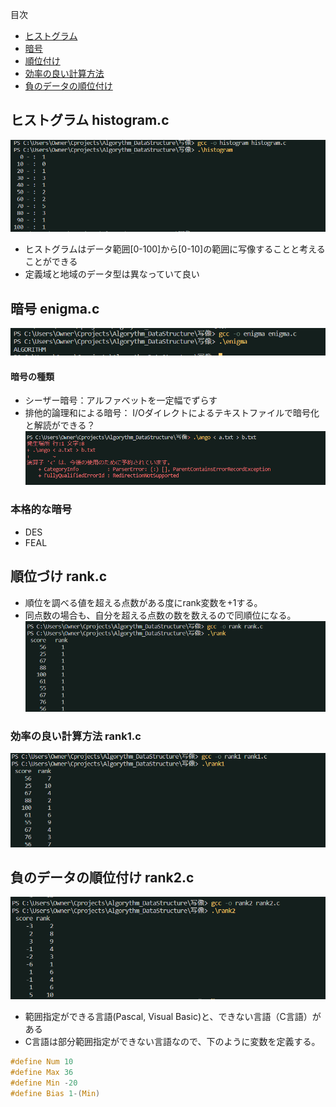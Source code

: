 目次

* [ヒストグラム](#ヒストグラム-histogramc)
* [暗号](#暗号-enigmac)
* [順位付け](#順位づけ-rankc)
* [効率の良い計算方法](#効率の良い計算方法-rank1c)
* [負のデータの順位付け](#負のデータの順位付け-rank2c)

## ヒストグラム histogram.c
![Alt text](image-1.png)
* ヒストグラムはデータ範囲[0-100]から[0-10]の範囲に写像することと考えることができる
* 定義域と地域のデータ型は異なっていて良い

## 暗号 enigma.c
![Alt text](image.png)
#### 暗号の種類
* シーザー暗号：アルファベットを一定幅でずらす
* 排他的論理和による暗号：
I/Oダイレクトによるテキストファイルで暗号化と解読ができる？
![Alt text](image-2.png)

### 本格的な暗号 
* DES
* FEAL

## 順位づけ rank.c
* 順位を調べる値を超える点数がある度にrank変数を+1する。
* 同点数の場合も、自分を超える点数の数を数えるので同順位になる。
![Alt text](image-3.png)

### 効率の良い計算方法 rank1.c
![Alt text](image-4.png)

## 負のデータの順位付け rank2.c
![Alt text](image-5.png)
* 範囲指定ができる言語(Pascal, Visual Basic)と、できない言語（C言語）がある
* C言語は部分範囲指定ができない言語なので、下のように変数を定義する。
```c
#define Num 10
#define Max 36
#define Min -20
#define Bias 1-(Min)
```